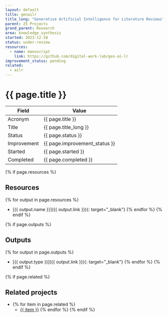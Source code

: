 ```yaml
---
layout: default
title: genailr
title_long: "Generative Artificial Intelligence for Literature Reviews"
parent: 25 Projects
grand_parent: Research
area: knowledge_synthesis
started: 2023-12-10
status: under-review
resources:
  - name: manuscript
    link: https://github.com/digital-work-lab/gen-ai-lr
improvement_status: pending
related:
  - ailr
---
```


# {{ page.title }}

Field               | Value
------------------- | ----------------------------------
Acronym             | {{ page.title }}
Title               | {{ page.title_long }}
Status              | {{ page.status }}
Improvement         | {{ page.improvement_status }}
Started             | {{ page.started }}
Completed           | {{ page.completed }}

{% if page.resources %}
## Resources

  {% for output in page.resources %}
  - [{{ output.name }}]({{ output.link }}){: target="_blank"}
  {% endfor %}
{% endif %}

{% if page.outputs %}
## Outputs

  {% for output in page.outputs %}
  - [{{ output.type }}]({{ output.link }}){: target="_blank"}
  {% endfor %}
{% endif %}

{% if page.related %}
## Related projects 

- {% for item in page.related %}
  - <a href="{{ item }}">{{ item }}</a>
{% endfor %}
{% endif %}
